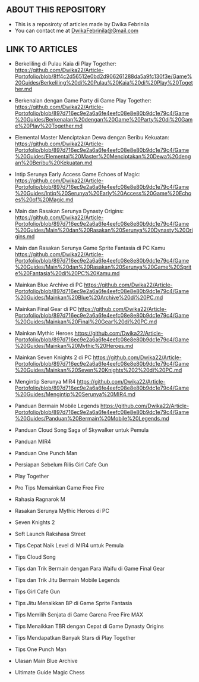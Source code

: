 ## ABOUT THIS REPOSITORY
- This is a reposiroty of articles made by Dwika Febrinila
- You can contact me at DwikaFebrinila@Gmail.com

## LINK TO ARTICLES
- Berkeliling di Pulau Kaia di Play Together: 
https://github.com/Dwika22/Article-Portofolio/blob/8ff4c2d56512e0bd2d906261288da5a9fc130f3e/Game%20Guides/Berkeliling%20di%20Pulau%20Kaia%20di%20Play%20Together.md

- Berkenalan dengan Game Party di Game Play Together: 
https://github.com/Dwika22/Article-Portofolio/blob/897d716ec9e2a6a6fe4eefc08e8e80b9dc1e79c4/Game%20Guides/Berkenalan%20dengan%20Game%20Party%20di%20Game%20Play%20Together.md

- Elemental Master Menciptakan Dewa dengan Beribu Kekuatan:
https://github.com/Dwika22/Article-Portofolio/blob/897d716ec9e2a6a6fe4eefc08e8e80b9dc1e79c4/Game%20Guides/Elemental%20Master%20Menciptakan%20Dewa%20dengan%20Beribu%20Kekuatan.md

- Intip Serunya Early Access Game Echoes of Magic:
https://github.com/Dwika22/Article-Portofolio/blob/897d716ec9e2a6a6fe4eefc08e8e80b9dc1e79c4/Game%20Guides/Intip%20Serunya%20Early%20Access%20Game%20Echoes%20of%20Magic.md

- Main dan Rasakan Serunya Dynasty Origins:
https://github.com/Dwika22/Article-Portofolio/blob/897d716ec9e2a6a6fe4eefc08e8e80b9dc1e79c4/Game%20Guides/Main%20dan%20Rasakan%20Serunya%20Dynasty%20Origins.md

- Main dan Rasakan Serunya Game Sprite Fantasia di PC Kamu
https://github.com/Dwika22/Article-Portofolio/blob/897d716ec9e2a6a6fe4eefc08e8e80b9dc1e79c4/Game%20Guides/Main%20dan%20Rasakan%20Serunya%20Game%20Sprite%20Fantasia%20di%20PC%20Kamu.md

- Mainkan Blue Archive di PC
https://github.com/Dwika22/Article-Portofolio/blob/897d716ec9e2a6a6fe4eefc08e8e80b9dc1e79c4/Game%20Guides/Mainkan%20Blue%20Archive%20di%20PC.md

- Mainkan Final Gear di PC
https://github.com/Dwika22/Article-Portofolio/blob/897d716ec9e2a6a6fe4eefc08e8e80b9dc1e79c4/Game%20Guides/Mainkan%20Final%20Gear%20di%20PC.md

- Mainkan Mythic Heroes
https://github.com/Dwika22/Article-Portofolio/blob/897d716ec9e2a6a6fe4eefc08e8e80b9dc1e79c4/Game%20Guides/Mainkan%20Mythic%20Heroes.md

- Mainkan Seven Knights 2 di PC
https://github.com/Dwika22/Article-Portofolio/blob/897d716ec9e2a6a6fe4eefc08e8e80b9dc1e79c4/Game%20Guides/Mainkan%20Seven%20Knights%202%20di%20PC.md

- Mengintip Serunya MIR4
https://github.com/Dwika22/Article-Portofolio/blob/897d716ec9e2a6a6fe4eefc08e8e80b9dc1e79c4/Game%20Guides/Mengintip%20Serunya%20MIR4.md

- Panduan Bermain Mobile Legends
https://github.com/Dwika22/Article-Portofolio/blob/897d716ec9e2a6a6fe4eefc08e8e80b9dc1e79c4/Game%20Guides/Panduan%20Bermain%20Mobile%20Legends.md

- Panduan Cloud Song Saga of Skywalker untuk Pemula
- Panduan MIR4
- Panduan One Punch Man
- Persiapan Sebelum Rilis Girl Cafe Gun
- Play Together
- Pro Tips Memainkan Game Free Fire
- Rahasia Ragnarok M
- Rasakan Serunya Mythic Heroes di PC
- Seven Knights 2
- Soft Launch Rakshasa Street
- Tips Cepat Naik Level di MIR4 untuk Pemula
- Tips Cloud Song
- Tips dan Trik Bermain dengan Para Waifu di Game Final Gear
- Tips dan Trik Jitu Bermain Mobile Legends
- Tips Girl Cafe Gun
- Tips Jitu Menaikkan BP di Game Sprite Fantasia
- Tips Memilih Senjata di Game Garena Free Fire MAX
- Tips Menaikkan TBR dengan Cepat di Game Dynasty Origins
- Tips Mendapatkan Banyak Stars di Play Together
- Tips One Punch Man
- Ulasan Main Blue Archive
- Ultimate Guide Magic Chess